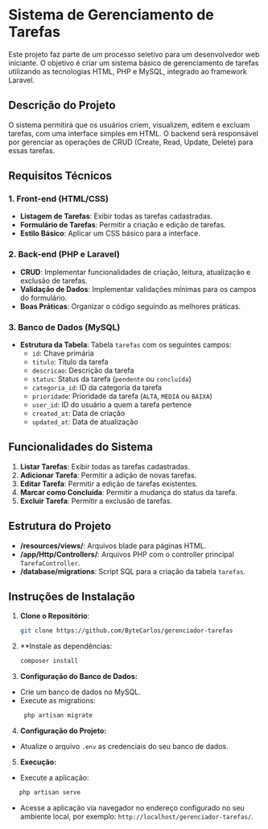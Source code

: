 # Sistema de Gerenciamento de Tarefas

Este projeto faz parte de um processo seletivo para um desenvolvedor web iniciante. O objetivo é criar um sistema básico de gerenciamento de tarefas utilizando as tecnologias HTML, PHP e MySQL, integrado ao framework Laravel.

## Descrição do Projeto

O sistema permitirá que os usuários criem, visualizem, editem e excluam tarefas, com uma interface simples em HTML. O backend será responsável por gerenciar as operações de CRUD (Create, Read, Update, Delete) para essas tarefas.

## Requisitos Técnicos

### 1. Front-end (HTML/CSS)
- **Listagem de Tarefas**: Exibir todas as tarefas cadastradas.
- **Formulário de Tarefas**: Permitir a criação e edição de tarefas.
- **Estilo Básico**: Aplicar um CSS básico para a interface.

### 2. Back-end (PHP e Laravel)
- **CRUD**: Implementar funcionalidades de criação, leitura, atualização e exclusão de tarefas.
- **Validação de Dados**: Implementar validações mínimas para os campos do formulário.
- **Boas Práticas**: Organizar o código seguindo as melhores práticas.

### 3. Banco de Dados (MySQL)
- **Estrutura da Tabela**: Tabela `tarefas` com os seguintes campos:
  - `id`: Chave primária
  - `titulo`: Título da tarefa
  - `descricao`: Descrição da tarefa
  - `status`: Status da tarefa (`pendente` ou `concluída`)
  - `categoria_id`: ID da categoria da tarefa
  - `prioridade`: Prioridade da tarefa (`ALTA`, `MEDIA` ou `BAIXA`)
  - `user_id`: ID do usuário a quem a tarefa pertence
  - `created_at`: Data de criação
  - `updated_at`: Data de atualização

## Funcionalidades do Sistema

1. **Listar Tarefas**: Exibir todas as tarefas cadastradas.
2. **Adicionar Tarefa**: Permitir a adição de novas tarefas.
3. **Editar Tarefa**: Permitir a edição de tarefas existentes.
4. **Marcar como Concluída**: Permitir a mudança do status da tarefa.
5. **Excluir Tarefa**: Permitir a exclusão de tarefas.

## Estrutura do Projeto

- **/resources/views/**: Arquivos blade para páginas HTML.
- **/app/Http/Controllers/**: Arquivos PHP com o controller principal `TarefaController`.
- **/database/migrations**: Script SQL para a criação da tabela `tarefas`.

## Instruções de Instalação

1. **Clone o Repositório**:
   ```bash
   git clone https://github.com/ByteCarlos/gerenciador-tarefas
   ```

2. **Instale as dependências:
   ```bash
   composer install
   ```

3. **Configuração do Banco de Dados:**
- Crie um banco de dados no MySQL.
- Execute as migrations:
  ```bash
   php artisan migrate
   ```

4. **Configuração do Projeto:**
- Atualize o arquivo `.env` as credenciais do seu banco de dados.

5. **Execução:**
- Execute a aplicação:
```bash
   php artisan serve
   ```
- Acesse a aplicação via navegador no endereço configurado no seu ambiente local, por exemplo: `http://localhost/gerenciador-tarefas/`.
